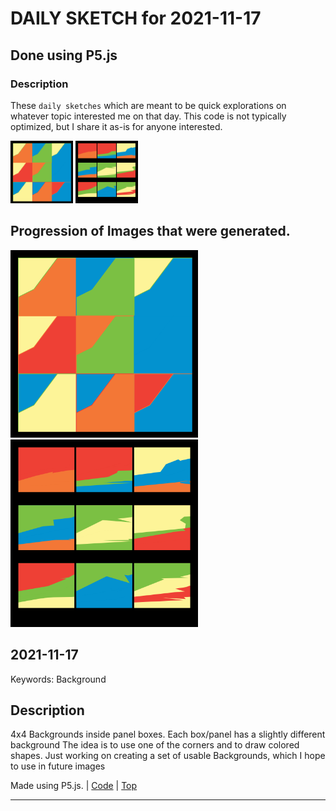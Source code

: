 # DAILY SKETCH for 2021-11-17

## Done using P5.js

### Description

These `daily sketches` which are meant to be quick explorations     on whatever topic interested me on that day. This code is not typically optimized, but I share it as-is     for anyone interested.

<img src = 'images/keep_2021-11-17-17-09-31.png' width = '100'> <img src = 'images/keep_2021-11-17-23-23-48.png' width = '100'> 

## Progression of Images that were generated.

<img src = 'images/keep_2021-11-17-17-09-31.png' width = '300'> 
<img src = 'images/keep_2021-11-17-23-23-48.png' width = '300'> 




## 2021-11-17
Keywords: Background
 

## Description 

 4x4 Backgrounds inside panel boxes. Each box/panel has a slightly different background
 The idea is to use one of the corners and to draw colored shapes. 
 Just working on creating a set of usable Backgrounds, which I hope to use in future images 

Made using P5.js. | [Code](2021/2021-11-17/) | [Top](#daily-sketches) 

-----

